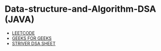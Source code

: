 # Data-structure-and-Algorithm-DSA (JAVA)
- [LEETCODE](https://leetcode.com/BasudevBharatBhushan/)
- [GEEKS FOR GEEKS](https://auth.geeksforgeeks.org/user/bharatbhushan173/profile)
- [STRIVER DSA SHEET](https://takeuforward.org/interviews/strivers-sde-sheet-top-coding-interview-problems/)
